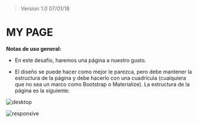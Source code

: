 >Version 1.0 07/01/18
# MY PAGE

**Notas de uso general:**

- En este desafío, haremos una página a nuestro gusto.

- El diseño se puede hacer como mejor le parezca, pero debe mantener la estructura de la página y debe hacerlo con una cuadrícula (cualquiera que no sea un marco como Bootstrap o Materialize). La estructura de la página es la siguiente:

![desktop](https://preview.ibb.co/b0qWxG/desktop.png)

![responsive](https://image.ibb.co/f4pPHG/responsive.png)
